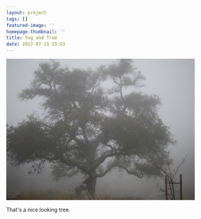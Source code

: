 ```yaml
---
layout: project
tags: []
featured-image: ''
homepage-thumbnail: ''
title: Fog and Tree
date: 2017-07-11 15:53
---
```



![](/uploads/2017/07/11/P1000610.JPG)

That's a nice looking tree.